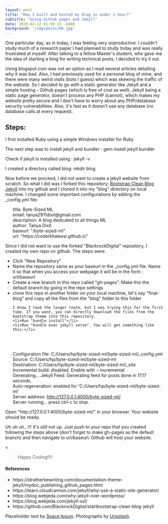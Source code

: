 ```yaml
---
layout: post
title: "How I built and hosted my blog in under 1 hour?"
subtitle: "Using Github pages and Jekyll"
date: 2020-02-12 01:58:13 -0400
background: '/img/posts/06.jpg'
---
```


<p>One particular day, as in today, I was feeling very unproductive. I couldn't study much of a research paper I had planned to study today and was really frustrated at myself. After talking to a fellow Master's student, who gave me the idea of starting a blog for writing technical posts, I decided to try it out.</p>

<p>Using blogspot.com was not an option as I read several articles detailing why it was bad. Also, I had previously used for a personal blog of mine, and there were many weird visits (bots I guess) which was skewing the traffic of the website. So I decided to go with a static generator like Jekyll and a simple hosting - Github pages (which is free of cost as well). Jekyll being a static page generator, doesn't process any PHP (cannot), which makes my website pretty secure and I don't have to worry about any PHP/database security vulnerabilities. Also, it's fast as it doesn't use any database (no database calls at every request).</p>

<h2 class="section-heading">Steps:</h2>

<p>I first installed Ruby using a simple Windows installer for Ruby</p>
<p>The next step was to install jekyll and bundler : gem install jekyll bundler</p>
<p>Check if jekyll is installed using : jekyll -v</p>
<p>I created a directory called blog: mkdir blog</p>
<p>Now before we proceed, I did not want to create a jekyll website from scratch. So what I did was I forked this repository: <a href="https://github.com/BlackrockDigital/startbootstrap-clean-blog-jekyll">Bootstrap Clean Blog Jekyll</a> into my github and I cloned it into my "blog" directory on local machine. I changed some important configurations by editing the _config.yml file:

<ul>
title:              Byte-Sized ML
<br>
email:              tanya2911dixit@gmail.com
<br>
description:        A blog dedicated to all things ML
<br>
author:             Tanya Dixit
<br>
baseurl:            "/byte-sized-ml"
<br>
url:                "https://coderkhaleesi.github.io"
</ul>
</p>
<p>Since I did not want to use the forked "BlackrockDigital" repository, I created my own repo on github. The steps were:

<ul>
    <li>Click "New Repository"</li>
    <li>Name the repository same as your baseurl in the _config.yml file. Name it so that when you access your webpage it will be in the form : url/baseurl </li>
    <li>Create a new branch in this repo called "gh-pages". Make this the default branch by going in the repo settings</li>
    <li>clone this repo in another folder on your local machine, let's say "final-blog" and copy all the files from the "blog" folder to this folder</li>

    I know I took the longer route, but I was trying this for the first time. If you want, you can directly download the files from the bootstrap theme into this repository.
    <li>Run "bundle install"</li>
    <li>Run "bundle exec jekyll serve". You will get something like this:</li>


<br>
<br>

Configuration file: C:/Users/hp/byte-sized-ml/byte-sized-ml/_config.yml
<br>
            Source: C:/Users/hp/byte-sized-ml/byte-sized-ml
<br>
       Destination: C:/Users/hp/byte-sized-ml/byte-sized-ml/_site
<br>
 Incremental build: disabled. Enable with --incremental
 <br>
      Generating...
       Jekyll Feed: Generating feed for posts
                           done in 17.17 seconds.
<br>
 Auto-regeneration: enabled for 'C:/Users/hp/byte-sized-ml/byte-sized-ml'
 <br>
    Server address: http://127.0.0.1:4000/byte-sized-ml/
    <br>
  Server running... press ctrl-c to stop.
  <br>

</ul>
Open "http://127.0.0.1:4000/byte-sized-ml/" in your browser. Your website should be ready.

</p>

<p>Uh uh uh...!!! It's still not up. Just push to your repo that you created following the steps above (don't forget to make gh-pages as the default branch) and then navigate to url/baseurl. Github will host your website.</p>

<

<blockquote class="blockquote">Happy Coding!!!!</blockquote>


<h4>References</h4>
<ul>
    <li>https://idratherbewriting.com/documentation-theme-jekyll/mydoc_publishing_github_pages.html</li>
    <li>https://learn.cloudcannon.com/jekyll/why-use-a-static-site-generator/</li>
    <li>https://blog.webjeda.com/why-jekyll-over-wordpress/</li>
    <li>https://blog.webjeda.com/jekyll-ssl/</li>
    <li>https://github.com/BlackrockDigital/startbootstrap-clean-blog-jekyll</li>
</ul>

<p>Placeholder text by <a href="http://spaceipsum.com/">Space Ipsum</a>. Photographs by <a href="https://unsplash.com/">Unsplash</a>.</p>
